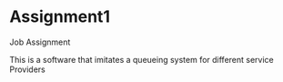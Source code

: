 # Assignment1
Job Assignment


This is a software that imitates a queueing system for different service Providers
